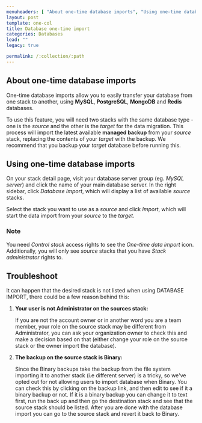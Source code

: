 ```yaml
---
menuheaders: [ "About one-time database imports", "Using one-time database imports", "Note", "Troubleshoot" ]
layout: post
template: one-col
title: Database one-time import
categories: Databases
lead: ""
legacy: true

permalink: /:collection/:path
---
```




## About one-time database imports

One-time database imports allow you to easily transfer your database from one stack to another, using **MySQL**, **PostgreSQL**, **MongoDB** and **Redis** databases.

To use this feature, you will need two stacks with the same database type - one is the _source_ and the other is the _target_ for the data migration. This process will import the latest available **managed backup** from your _source_ stack, replacing the contents of your _target_ with the backup. We recommend that you backup your _target_ database before running this.


## Using one-time database imports

On your stack detail page, visit your database server group (eg. _MySQL server_) and click the name of your main database server. In the right sidebar, click _Database Import_, which will display a list of available _source_ stacks.

Select the stack you want to use as a _source_ and click _Import_, which will start the data import from your _source_ to the _target_.



### Note

You need _Control stack_ access rights to see the _One-time data import_ icon. Additionally, you will only see _source_ stacks that you have _Stack administrator_ rights to.


## Troubleshoot
   
   It can happen that the desired stack is not listed when using DATABASE IMPORT, there could be a few reason behind this:
   
   1. **Your user is not Administrator on the sources stack:**
   
        If you are not the account owner or in another word you are a team member, your role on the source stack may be different from Administrator, you can ask your organization owner to check this and make a decision based on that (either change your role on the source stack or the owner import the database).
   2. **The backup on the source stack is Binary:**
   
         Since the Binary backups take the backup from the file system importing it to another stack (i.e different server) is a tricky, so we've opted out for not allowing users to import database when Binary. 
   You can check this by clicking on the backup link, and then edit to see if it a binary backup or not. If it is a binary backup you can change it to text first, run the back up and then go the destination stack and see that the source stack should be listed. After you are done with the database import you can go to the source stack and revert it back to Binary.
